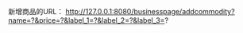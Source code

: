 新增商品的URL：
http://127.0.0.1:8080/businesspage/addcommodity?name=?&price=?&label_1=?&label_2=?&label_3=?